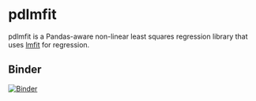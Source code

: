 # pdlmfit

pdlmfit is a Pandas-aware non-linear least squares regression library that uses [lmfit](https://github.com/lmfit/lmfit-py/) for regression.

## Binder
[![Binder](http://mybinder.org/badge.svg)](http://mybinder.org/repo/mlgill/pdlmfit)
